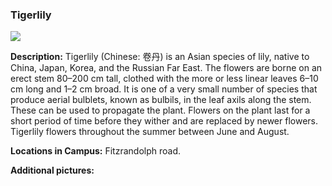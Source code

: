 ### Tigerlily

![](http://www.astro.princeton.edu/~ruixu/fig/Tigerlily.jpg)


**Description:** Tigerlily (Chinese: 卷丹) is  an Asian species of lily, native to China, Japan, Korea, and the Russian Far East. The flowers are borne on an erect stem 80–200 cm tall, clothed with the more or less linear leaves 6–10 cm long and 1–2 cm broad. It is one of a very small number of species that produce aerial bulblets, known as bulbils, in the leaf axils along the stem. These can be used to propagate the plant. Flowers on the plant last for a short period of time before they wither and are replaced by newer flowers. Tigerlily flowers throughout the summer between June and August.

**Locations in Campus:** Fitzrandolph road.

**Additional pictures:**
